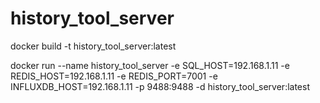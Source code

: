 # history_tool_server

docker build -t history_tool_server:latest

docker run --name history_tool_server -e SQL_HOST=192.168.1.11 -e REDIS_HOST=192.168.1.11 -e REDIS_PORT=7001 -e INFLUXDB_HOST=192.168.1.11 -p 9488:9488 -d history_tool_server:latest